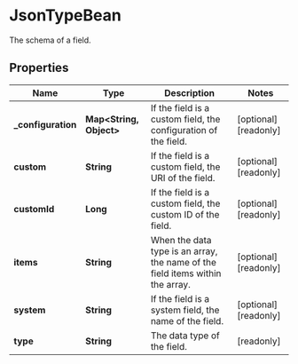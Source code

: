 

# JsonTypeBean

The schema of a field.

## Properties

| Name | Type | Description | Notes |
|------------ | ------------- | ------------- | -------------|
|**_configuration** | **Map&lt;String, Object&gt;** | If the field is a custom field, the configuration of the field. |  [optional] [readonly] |
|**custom** | **String** | If the field is a custom field, the URI of the field. |  [optional] [readonly] |
|**customId** | **Long** | If the field is a custom field, the custom ID of the field. |  [optional] [readonly] |
|**items** | **String** | When the data type is an array, the name of the field items within the array. |  [optional] [readonly] |
|**system** | **String** | If the field is a system field, the name of the field. |  [optional] [readonly] |
|**type** | **String** | The data type of the field. |  [readonly] |



